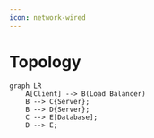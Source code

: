 ```yaml
---
icon: network-wired
---
```


# Topology

```mermaid
graph LR
    A[Client] --> B(Load Balancer)
    B --> C{Server};
    B --> D{Server};
    C --> E[Database];
    D --> E;
```

